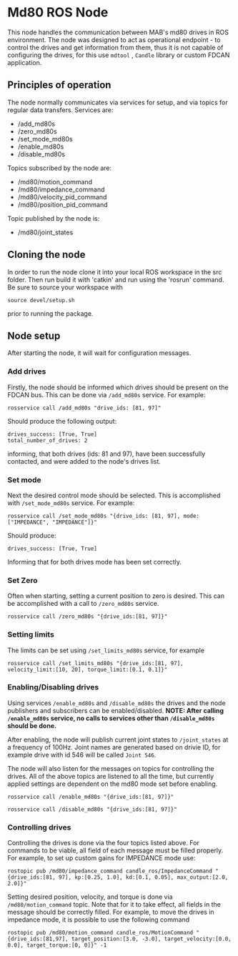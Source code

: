# Md80 ROS Node

This node handles the communication between MAB's md80 drives in ROS environment. The node was designed to act as 
operational endpoint - to control the drives and get information from them, thus it is not capable of configuring the drives, 
for this use `mdtool` , `Candle` library or custom FDCAN application.

## Principles of operation

The node normally communicates via services for setup, and via topics for regular data transfers.
Services are: 
- /add_md80s
- /zero_md80s
- /set_mode_md80s
- /enable_md80s
- /disable_md80s

Topics subscribed by the node are:
- /md80/motion_command
- /md80/impedance_command
- /md80/velocity_pid_command
- /md80/position_pid_command

Topic published by the node is:
- /md80/joint_states

## Cloning the node
In order to run the node clone it into your local ROS workspace in the src folder. Then run build it with 'catkin' and run using the 'rosrun' command. Be sure to source your workspace with 
```
source devel/setup.sh
```
prior to running the package.

## Node setup
After starting the node, it will wait for configuration messages.

### Add drives
Firstly, the node should be informed which drives should be present on the FDCAN bus. This can be done via `/add_md80s` service.
For example:
```
rosservice call /add_md80s "drive_ids: [81, 97]"
```
Should produce the following output:
```
drives_success: [True, True]
total_number_of_drives: 2
```
informing, that both drives (ids: 81 and 97), have been successfully contacted, and were added to the node's drives list.

### Set mode
Next the desired control mode should be selected. This is accomplished with `/set_mode_md80s` service.
For example:
```
rosservice call /set_mode_md80s "{drive_ids: [81, 97], mode:["IMPEDANCE", "IMPEDANCE"]}"
```
Should produce:
```
drives_success: [True, True]
```
Informing that for both drives mode has been set correctly.

### Set Zero 
Often when starting, setting a current position to zero is desired. This can be accomplished with a call to `/zero_md80s` service.
```
rosservice call /zero_md80s "{drive_ids:[81, 97]}"
```

### Setting limits
The limits can be set using `/set_limits_md80s` service, for example 
```
rosservice call /set_limits_md80s "{drive_ids:[81, 97], velocity_limit:[10, 20], torque_limit:[0.1, 0.1]}"
```

### Enabling/Disabling drives
Using services `/enable_md80s` and `/disable_md80s` the drives and the node publishers and subscribers can be enabled/disabled.
**NOTE: After calling `/enable_md80s` service, no calls to services other than `/disable_md80s` should be done.**

After enabling, the node will publish current joint states to `/joint_states` at a frequency of 100Hz. Joint names are generated based on drivie ID, for example drive with id 546 will be called `Joint 546`.

The node will also listen for the messages on topics for controlling the drives. All of the above topics are listened to all the time, but currently applied settings are dependent on the md80 mode set before enabling.
```
rosservice call /enable_md80s "{drive_ids:[81, 97]}"

rosservice call /disable_md80s "{drive_ids:[81, 97]}"
```

### Controlling drives
Controlling the drives is done via the four topics listed above. For commands to be viable, all field of each message must be filled properly. For example, to set up custom gains for IMPEDANCE mode use:
```
rostopic pub /md80/impedance_command candle_ros/ImpedanceCommand "{drive_ids:[81, 97], kp:[0.25, 1.0], kd:[0.1, 0.05], max_output:[2.0, 2.0]}"
```

Setting desired position, velocity, and torque is done via `/md80/motion_command` topic. Note that for it to take effect, all fields in the message should be correctly filled. For example, to move the drives in impedance mode, it is possible to use the following command
```
rostopic pub /md80/motion_command candle_ros/MotionCommand "{drive_ids:[81,97], target_position:[3.0, -3.0], target_velocity:[0.0, 0.0], target_torque:[0, 0]}" -1
```
